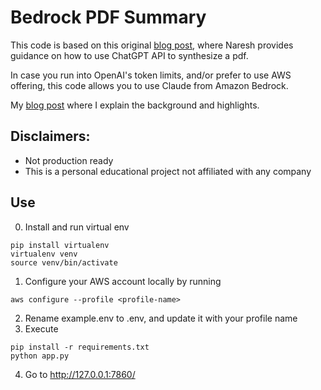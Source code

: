 # Bedrock PDF Summary

This code is based on this original [blog post](https://medium.com/@naresh.kancharla/pdf-summarizer-using-llm-108881921189), where Naresh provides guidance on how to use ChatGPT API to synthesize a pdf.

In case you run into OpenAI's token limits, and/or prefer to use AWS offering, this code allows you to use Claude from Amazon Bedrock.

My [blog post](https://compellingcloud.substack.com/p/summarizing-pdf-and-estimating-token) where I explain the background and highlights.

## Disclaimers:
- Not production ready
- This is a personal educational project not affiliated with any company

## Use
0. Install and run virtual env
```
pip install virtualenv
virtualenv venv
source venv/bin/activate

```
1. Configure your AWS account locally by running
```
aws configure --profile <profile-name>
```
2. Rename example.env to .env, and update it with your profile name
3. Execute
```
pip install -r requirements.txt
python app.py
```
4. Go to http://127.0.0.1:7860/